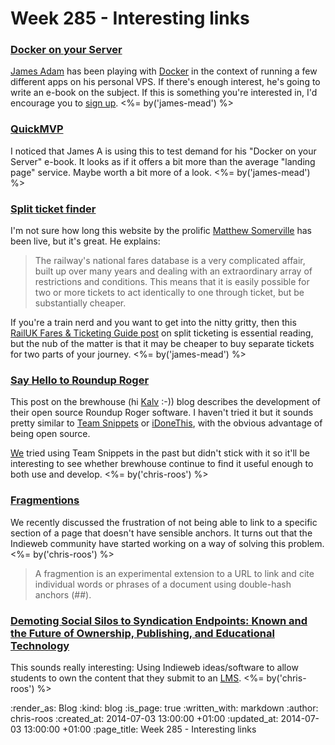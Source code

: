 Week 285 - Interesting links
============================

### [Docker on your Server](http://interblah.net/docker-on-your-server)

[James Adam][] has been playing with [Docker][] in the context of running a few different apps on his personal VPS. If there's enough interest, he's going to write an e-book on the subject. If this is something you're interested in, I'd encourage you to [sign up][]. <%= by('james-mead') %>


### [QuickMVP](https://quickmvp.com/)

I noticed that James A is using this to test demand for his "Docker on your Server" e-book. It looks as if it offers a bit more than the average "landing page" service. Maybe worth a bit more of a look. <%= by('james-mead') %>


### [Split ticket finder](http://split.traintimes.org.uk/)

I'm not sure how long this website by the prolific [Matthew Somerville][] has been live, but it's great. He explains:

> The railway's national fares database is a very complicated affair, built up over many years and dealing with an extraordinary array of restrictions and conditions. This means that it is easily possible for two or more tickets to act identically to one through ticket, but be substantially cheaper.

If you're a train nerd and you want to get into the nitty gritty, then this [RailUK Fares & Ticketing Guide post][] on split ticketing is essential reading, but the nub of the matter is that it may be cheaper to buy separate tickets for two parts of your journey. <%= by('james-mead') %>


### [Say Hello to Roundup Roger](http://brewhouse.io/2014/06/27/say-hello-to-roundup-roger.html)

This post on the brewhouse (hi [Kalv][] :-)) blog describes the development of their open source Roundup Roger software. I haven't tried it but it sounds pretty similar to [Team Snippets][] or [iDoneThis][], with the obvious advantage of being open source.

[We][GFR] tried using Team Snippets in the past but didn't stick with it so it'll be interesting to see whether brewhouse continue to find it useful enough to both use and develop. <%= by('chris-roos') %>


### [Fragmentions](https://indiewebcamp.com/fragmention)

We recently discussed the frustration of not being able to link to a specific section of a page that doesn't have sensible anchors. It turns out that the Indieweb community have started working on a way of solving this problem. <%= by('chris-roos') %>

> A fragmention is an experimental extension to a URL to link and cite individual words or phrases of a document using double-hash anchors (##).


### [Demoting Social Silos to Syndication Endpoints: Known and the Future of Ownership, Publishing, and Educational Technology](http://opencontent.org/blog/archives/3393)

This sounds really interesting: Using Indieweb ideas/software to allow students to own the content that they submit to an [LMS][]. <%= by('chris-roos') %>

[GFR]: /
[iDoneThis]: https://idonethis.com/
[Kalv]: https://twitter.com/kalv
[Team Snippets]: http://landing.teamsnippets.com/
[James Adam]: http://interblah.net/
[Docker]: http://docker.com/
[sign up]: http://www.dockeronyourserver.com/
[Matthew Somerville]: http://dracos.co.uk/
[RailUK Fares & Ticketing Guide post]: http://www.railforums.co.uk/showpost.php?p=1179633&postcount=10
[LMS]: http://en.wikipedia.org/wiki/Learning_management_system

:render_as: Blog
:kind: blog
:is_page: true
:written_with: markdown
:author: chris-roos
:created_at: 2014-07-03 13:00:00 +01:00
:updated_at: 2014-07-03 13:00:00 +01:00
:page_title: Week 285 - Interesting links
